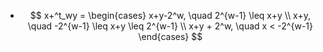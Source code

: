 - $$
  x+^t_wy =
  \begin{cases}
  x+y-2^w, \quad 2^{w-1} \leq x+y \\
  x+y, \quad -2^{w-1} \leq x+y \leq 2^{w-1} \\
  x+y + 2^w, \quad x < -2^{w-1}
  \end{cases}
  $$